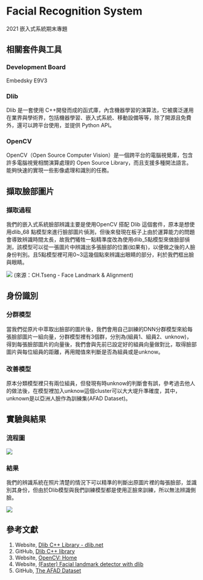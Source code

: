 # Facial Recognition System
2021 嵌入式系統期末專題


## 相關套件與工具

### Development Board
Embedsky E9V3

### Dlib
Dlib 是一套使用 C++開發而成的函式庫，內含機器學習的演算法，它被廣泛運用在業界與學術界，包括機器學習、嵌入式系統、移動設備等等，除了開源且免費外，還可以跨平台使用，並提供 Python API。

### OpenCV
OpenCV（Open Source Computer Vision）是一個跨平台的電腦視覺庫，包含許多電腦視覺相關演算處理的 Open Source Library，而且支援多種開法語言。能夠快速的實現一些影像處理和識別的任務。

## 擷取臉部圖片

### 擷取過程
我們的嵌入式系統臉部辨識主要是使用OpenCV 搭配 Dlib 這個套件，原本是想使用dlib_68 點模型來進行臉部圖片偵測，但後來發現在板子上由於運算能力的問題會導致辨識時間太長，故我們犧牲一點精準度改為使用dlib_5點模型來做臉部偵測，該模型可以從一張圖片中辨識出多張臉部的位置(如果有)，以便做之後的人臉身份判別。且5點模型裡可用0~3這幾個點來辨識出眼睛的部分，利於我們框出臉與眼睛。


![](https://i.imgur.com/XaDWqqT.png)
(來源：CH.Tseng - Face Landmark & Alignment)


## 身份識別

### 分群模型
當我們從原片中萃取出臉部的圖片後，我們會用自己訓練的DNN分群模型來給每張臉部圖片一組向量，分群模型裡有3個群，分別為(組員1、組員2、unknow)，得到每張臉部圖片的向量後，我們會與先前已設定好的組員向量做對比，取得臉部圖片與每位組員的距離，再用閥值來判斷是否為組員或是unknow。

### 改善模型
原本分類模型裡只有兩位組員，但發現有時unknow的判斷會有誤，參考過去他人的做法後，在模型裡加入unknow這個cluster可以大大堤升準確度，其中，unknown是以亞洲人臉作為訓練集(AFAD Dataset)。

## 實驗與結果

### 流程圖
![](https://i.imgur.com/NQWqsYP.png)

### 結果
我們的辨識系統在照片清楚的情況下可以精準的判斷出原圖片裡的每張臉部，並識別其身份，但由於Dlib模型與我們訓練模型都是使用正臉來訓練，所以無法辨識側臉。


![](https://i.imgur.com/qbw42b9.png)


## 參考文獻
1.	Website, [Dlib C++ Library - dlib.net](http://dlib.net/)
2.	GitHub, [Dlib C++ library](https://github.com/davisking/dlib)
3.	Website, [OpenCV: Home](https://opencv.org/)
4.	Website, [(Faster) Facial landmark detector with dlib](https://www.pyimagesearch.com/2018/04/02/faster-facial-landmark-detector-with-dlib/)
5.	GitHub, [The AFAD Dataset](https://github.com/afad-dataset/tarball-lite)